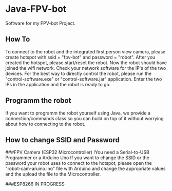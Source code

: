 # Java-FPV-bot

Software for my FPV-bot Project. 


## How To 

To connect to the robot and the integrated first person view camera, please create hotspot with ssid = "fpv-bot" and password = "robot".
After you created the hotspot, please start/reset the robot. Now the robot should have joined the wifi network. Check your network software
for the IP's of the two devices. For the best way to directly control the robot, please run the "control-software.exe" or 
"control-software.jar" application.
Enter the two IPs in the application and the robot is ready to go.

## Programm the robot

If you want to programm the robot yourself using Java, we provide a connection/commands class so you can build on top of it without worrying
about how to connecting to the robot. 

## How to change SSID and Password

###FPV Camera (ESP32 Microcontroller)
!You need a Serial-to-USB Programmer or a Arduino Uno
If you want to change the SSID or the password your robot uses to connect to the hotspot, please open the "robot-cam-aruino.ino" file with 
Arduino and change the appropriate values and the upload the file to the Microcontroller. 

###ESP8266
IN PROGRESS

